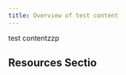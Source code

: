 ```yaml
---
title: Overview of test content
---
```


test contentzzp

## Resources Sectio

<method-card-list />



